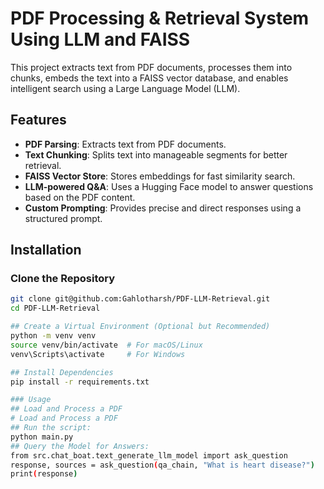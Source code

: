# PDF Processing & Retrieval System Using LLM and FAISS

This project extracts text from PDF documents, processes them into chunks, embeds the text into a FAISS vector database, and enables intelligent search using a Large Language Model (LLM).

## Features

- **PDF Parsing**: Extracts text from PDF documents.
- **Text Chunking**: Splits text into manageable segments for better retrieval.
- **FAISS Vector Store**: Stores embeddings for fast similarity search.
- **LLM-powered Q&A**: Uses a Hugging Face model to answer questions based on the PDF content.
- **Custom Prompting**: Provides precise and direct responses using a structured prompt.

## Installation

### Clone the Repository

```bash
git clone git@github.com:Gahlotharsh/PDF-LLM-Retrieval.git
cd PDF-LLM-Retrieval

## Create a Virtual Environment (Optional but Recommended)
python -m venv venv
source venv/bin/activate  # For macOS/Linux
venv\Scripts\activate     # For Windows

## Install Dependencies
pip install -r requirements.txt

### Usage
## Load and Process a PDF
# Load and Process a PDF
## Run the script:
python main.py
## Query the Model for Answers:
from src.chat_boat.text_generate_llm_model import ask_question
response, sources = ask_question(qa_chain, "What is heart disease?")
print(response)